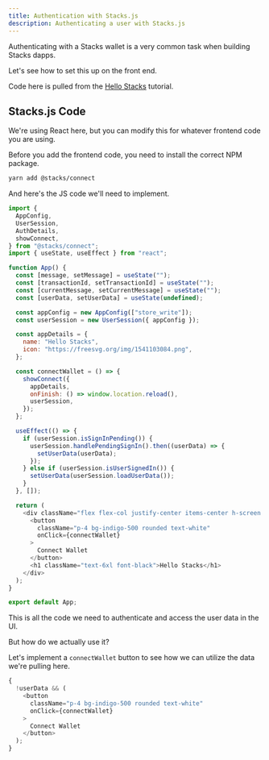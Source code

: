 ```yaml
---
title: Authentication with Stacks.js
description: Authenticating a user with Stacks.js
---
```


Authenticating with a Stacks wallet is a very common task when building Stacks dapps.

Let's see how to set this up on the front end.

Code here is pulled from the [Hello Stacks](../tutorials/hello-stacks.md) tutorial.

## Stacks.js Code

We're using React here, but you can modify this for whatever frontend code you are using.

Before you add the frontend code, you need to install the correct NPM package.

```bash
yarn add @stacks/connect
```

And here's the JS code we'll need to implement.

```js
import {
  AppConfig,
  UserSession,
  AuthDetails,
  showConnect,
} from "@stacks/connect";
import { useState, useEffect } from "react";

function App() {
  const [message, setMessage] = useState("");
  const [transactionId, setTransactionId] = useState("");
  const [currentMessage, setCurrentMessage] = useState("");
  const [userData, setUserData] = useState(undefined);

  const appConfig = new AppConfig(["store_write"]);
  const userSession = new UserSession({ appConfig });

  const appDetails = {
    name: "Hello Stacks",
    icon: "https://freesvg.org/img/1541103084.png",
  };

  const connectWallet = () => {
    showConnect({
      appDetails,
      onFinish: () => window.location.reload(),
      userSession,
    });
  };

  useEffect(() => {
    if (userSession.isSignInPending()) {
      userSession.handlePendingSignIn().then((userData) => {
        setUserData(userData);
      });
    } else if (userSession.isUserSignedIn()) {
      setUserData(userSession.loadUserData());
    }
  }, []);

  return (
    <div className="flex flex-col justify-center items-center h-screen gap-8">
      <button
        className="p-4 bg-indigo-500 rounded text-white"
        onClick={connectWallet}
      >
        Connect Wallet
      </button>
      <h1 className="text-6xl font-black">Hello Stacks</h1>
    </div>
  );
}

export default App;
```

This is all the code we need to authenticate and access the user data in the UI.

But how do we actually use it?

Let's implement a `connectWallet` button to see how we can utilize the data we're pulling here.

```js
{
  !userData && (
    <button
      className="p-4 bg-indigo-500 rounded text-white"
      onClick={connectWallet}
    >
      Connect Wallet
    </button>
  );
}
```
